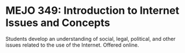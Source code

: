 # MEJO 349: Introduction to Internet Issues and Concepts

Students develop an understanding of social, legal, political, and other issues related to the use of the Internet. Offered online.